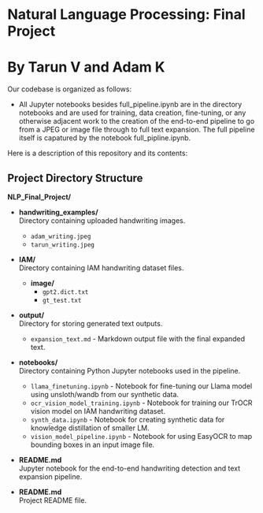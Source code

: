 # Natural Language Processing: Final Project
# By Tarun V and Adam K

Our codebase is organized as follows:
- All Jupyter notebooks besides full_pipeline.ipynb are in the directory notebooks and are used for training, data creation, fine-tuning, or any otherwise adjacent work to the creation of the end-to-end pipeline to go from a JPEG or image file through to full text expansion. The full pipeline itself is capatured by the notebook full_pipline.ipynb.

Here is a description of this repository and its contents:

## Project Directory Structure

**NLP_Final_Project/**
  - **handwriting_examples/**  
    Directory containing uploaded handwriting images.
    - `adam_writing.jpeg`
    - `tarun_writing.jpeg`
  
  - **IAM/**  
    Directory containing IAM handwriting dataset files.
    - **image/**
      - `gpt2.dict.txt`
      - `gt_test.txt`
  
  - **output/**  
    Directory for storing generated text outputs.
    - `expansion_text.md` - Markdown output file with the final expanded text.
  
  - **notebooks/**  
    Directory containing Python Jupyter notebooks used in the pipeline.
    - `llama_finetuning.ipynb` - Notebook for fine-tuning our Llama model using unsloth/wandb from our synthetic data.
    - `ocr_vision_model_training.ipynb` - Notebook for training our TrOCR vision model on IAM handwriting dataset.
    - `synth_data.ipynb` - Notebook for creating synthetic data for knowledge distillation of smaller LM.
    - `vision_model_pipeline.ipynb` - Notebook for using EasyOCR to map bounding boxes in an input image file.
  - **README.md**   
    Jupyter notebook for the end-to-end handwriting detection and text expansion pipeline.

  - **README.md**   
    Project README file.
